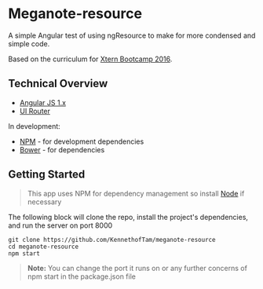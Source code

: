 # Meganote-resource
A simple Angular test of using ngResource to make for more condensed and simple code.

Based on the curriculum for [Xtern Bootcamp 2016](http://bootcamp16.getfretless.com/).

## Technical Overview
* [Angular JS 1.x](https://angularjs.org/)
* [UI Router](https://github.com/angular-ui/ui-router)


In development:
* [NPM](https://github.com/npm/npm) - for development dependencies
* [Bower](https://bower.io/) - for dependencies

## Getting Started
> This app uses NPM for dependency management so install
[Node](https://nodejs.org/en/) if necessary

The following block will clone the repo, install the project's dependencies,
and run the server on port 8000
```
git clone https://github.com/KennethofTam/meganote-resource
cd meganote-resource
npm start
```
> **Note:** You can change the port it runs on or any further concerns of
 npm start in the package.json file
